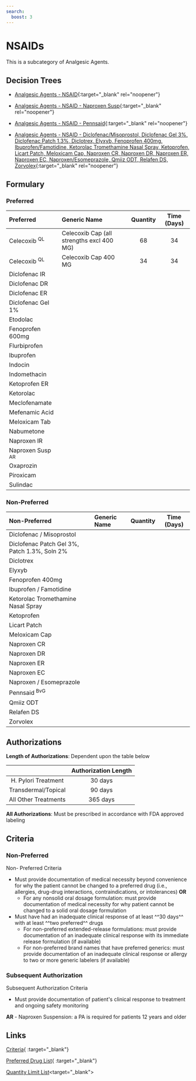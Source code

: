 ```yaml
---
search:
  boost: 3
---
```


# NSAIDs

This is a subcategory of Analgesic Agents.

## Decision Trees

- [Analgesic Agents - NSAID](https://forms.office.com/Pages/ResponsePage.aspx?id=nPhjxpvvj0G9PUHkbAzgaN9UYz8EqmlIs3_TYn4TbXBURVE2VUlEMVVWSFZVRjNHWUhSWEFIVlVDWiQlQCN0PWcu){:target="_blank" rel="noopener"}

- [Analgesic Agents - NSAID - Naproxen Susp](https://forms.office.com/Pages/ResponsePage.aspx?id=nPhjxpvvj0G9PUHkbAzgaN9UYz8EqmlIs3_TYn4TbXBUOVZUWVZISTc3N1o0MjRPQU83WUxJOE5KTyQlQCN0PWcu){:target="_blank" rel="noopener"}

- [Analgesic Agents - NSAID - Pennsaid](https://forms.office.com/Pages/ResponsePage.aspx?id=nPhjxpvvj0G9PUHkbAzgaN9UYz8EqmlIs3_TYn4TbXBUNlNCVzUwWTg2MUtLRzVQNUk5TTMyTDE1MSQlQCN0PWcu){:target="_blank" rel="noopener"}

- [Analgesic Agents - NSAID - Diclofenac/Misoprostol, Diclofenac Gel 3%, Diclofenac Patch 1.3%, Diclotrex, Elyxyb, Fenoprofen 400mg, Ibuprofen/Famotidine, Ketorolac Tromethamine Nasal Spray, Ketoprofen, Licart Patch, Meloxicam Cap, Naproxen CR, Naproxen DR, Naproxen ER, Naproxen EC, Naproxen/Esomeprazole, Qmiiz ODT, Relafen DS, Zorvolex](https://forms.office.com/Pages/ResponsePage.aspx?id=nPhjxpvvj0G9PUHkbAzgaN9UYz8EqmlIs3_TYn4TbXBUMTNVRUlNVFNFTjU2VFI5RDJERUY5QVQ5TiQlQCN0PWcu){:target="_blank" rel="noopener"}

## Formulary

### Preferred

| Preferred                   | Generic Name                              | Quantity | Time (Days) |
|:----------------------------|:------------------------------------------|:--------:|:-----------:|
| Celecoxib <sup>QL</sup>     | Celecoxib Cap (all strengths excl 400 MG) |    68    |     34      |
| Celecoxib <sup>QL</sup>     | Celecoxib Cap 400 MG                      |    34    |     34      |
| Diclofenac IR               |                                           |          |             |
| Diclofenac DR               |                                           |          |             |
| Diclofenac ER               |                                           |          |             |
| Diclofenac Gel 1%           |                                           |          |             |
| Etodolac                    |                                           |          |             |
| Fenoprofen 600mg            |                                           |          |             |
| Flurbiprofen                |                                           |          |             |
| Ibuprofen                   |                                           |          |             |
| Indocin                     |                                           |          |             |
| Indomethacin                |                                           |          |             |
| Ketoprofen ER               |                                           |          |             |
| Ketorolac                   |                                           |          |             |
| Meclofenamate               |                                           |          |             |
| Mefenamic Acid              |                                           |          |             |
| Meloxicam Tab               |                                           |          |             |
| Nabumetone                  |                                           |          |             |
| Naproxen IR                 |                                           |          |             |
| Naproxen Susp <sup>AR</sup> |                                           |          |             |
| Oxaprozin                   |                                           |          |             |
| Piroxicam                   |                                           |          |             |
| Sulindac                    |                                           |          |             |

### Non-Preferred

| Non-Preferred                                | Generic Name | Quantity | Time (Days) |
|:---------------------------------------------|:-------------|:--------:|:-----------:|
| Diclofenac / Misoprostol                     |              |          |             |
| Diclofenac Patch Gel 3%, Patch 1.3%, Soln 2% |              |          |             |
| Diclotrex                                    |              |          |             |
| Elyxyb                                       |              |          |             |
| Fenoprofen 400mg                             |              |          |             |
| Ibuprofen / Famotidine                       |              |          |             |
| Ketorolac Tromethamine Nasal Spray           |              |          |             |
| Ketoprofen                                   |              |          |             |
| Licart Patch                                 |              |          |             |
| Meloxicam Cap                                |              |          |             |
| Naproxen CR                                  |              |          |             |
| Naproxen DR                                  |              |          |             |
| Naproxen ER                                  |              |          |             |
| Naproxen EC                                  |              |          |             |
| Naproxen / Esomeprazole                      |              |          |             |
| Pennsaid <sup>BvG</sup>                      |              |          |             |
| Qmiiz ODT                                    |              |          |             |
| Relafen DS                                   |              |          |             |
| Zorvolex                                     |              |          |             |

## Authorizations

**Length of Authorizations**: Dependent upon the table below

|                      | Authorization Length |
|:--------------------:|:--------------------:|
| H. Pylori Treatment  |       30 days        |
| Transdermal/Topical  |       90 days        |
| All Other Treatments |       365 days       |

**All Authorizations**: Must be prescribed in accordance with FDA approved labeling

## Criteria

### Non-Preferred

Non- Preferred Criteria

- Must provide documentation of medical necessity beyond convenience for why the patient cannot be changed to a preferred drug (i.e., allergies, drug-drug interactions, contraindications, or intolerances) **OR** 
    - For any nonsolid oral dosage formulation: must provide documentation of medical necessity for why patient cannot be changed to a solid oral dosage formulation
- Must have had an inadequate clinical response of at least ^^30 days^^ with at least ^^two preferred^^ drugs 
    - For non-preferred extended-release formulations: must provide documentation of an inadequate clinical response with its immediate release formulation (if available) 
    - For non-preferred brand names that have preferred generics: must provide documentation of an inadequate clinical response or allergy to two or more generic labelers (if available) 

### Subsequent Authorization

Subsequent Authorization Criteria

- Must provide documentation of patient's clinical response to treatment and ongoing safety monitoring

**AR** - Naproxen Suspension: a PA is required for patients 12 years and older

## Links

[Criteria](https://medicaid.ohio.gov/static/PHM/drug-coverage/20230701+UPDL+Criteria_FINAL.pdf#page=9){ :target="_blank"}

[Preferred Drug List](https://pharmacy.medicaid.ohio.gov/sites/default/files/20230401_UPDL_v7_Approved.pdf#page=8){ :target="_blank"}

[Quantity Limit List](https://pharmacy.medicaid.ohio.gov/sites/default/files/20230101_Ohio_Medicaid_Quantity_Document_APPROVED.pdf)<target="_blank">
